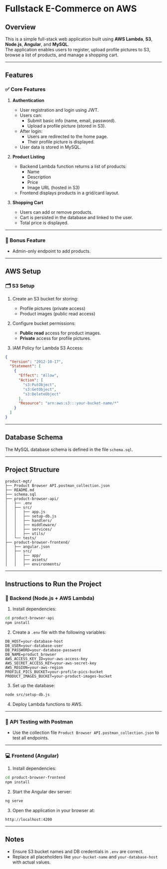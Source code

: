 # Fullstack E-Commerce on AWS

## Overview

This is a simple full-stack web application built using **AWS Lambda**, **S3**, **Node.js**, **Angular**, and **MySQL**.  
The application enables users to register, upload profile pictures to S3, browse a list of products, and manage a shopping cart.

---

## Features

### ✅ Core Features

1. **Authentication**
    - User registration and login using JWT.
    - Users can:
        - Submit basic info (name, email, password).
        - Upload a profile picture (stored in S3).
    - After login:
        - Users are redirected to the home page.
        - Their profile picture is displayed.
    - User data is stored in MySQL.

2. **Product Listing**
    - Backend Lambda function returns a list of products:
        - Name
        - Description
        - Price
        - Image URL (hosted in S3)
    - Frontend displays products in a grid/card layout.

3. **Shopping Cart**
    - Users can add or remove products.
    - Cart is persisted in the database and linked to the user.
    - Total price is displayed.

---

### 🎁 Bonus Feature

- Admin-only endpoint to add products.

---

## AWS Setup

### 🗂️ S3 Setup

1. Create an S3 bucket for storing:
    - Profile pictures (private access)
    - Product images (public read access)

2. Configure bucket permissions:
    - **Public read** access for product images.
    - **Private** access for profile pictures.

3. IAM Policy for Lambda S3 Access:

```json
{
  "Version": "2012-10-17",
  "Statement": [
    {
      "Effect": "Allow",
      "Action": [
        "s3:PutObject",
        "s3:GetObject",
        "s3:DeleteObject"
      ],
      "Resource": "arn:aws:s3:::your-bucket-name/*"
    }
  ]
}
```

---

## Database Schema

The MySQL database schema is defined in the file `schema.sql`.

---

## Project Structure

```
product-mgt/
├── Product Browser API.postman_collection.json
├── README.md
├── schema.sql
├── product-browser-api/
│   ├── .env
│   ├── src/
│   │   ├── app.js
│   │   ├── setup-db.js
│   │   ├── handlers/
│   │   ├── middleware/
│   │   ├── services/
│   │   ├── utils/
│   └── tests/
├── product-browser-frontend/
│   ├── angular.json
│   ├── src/
│   │   ├── app/
│   │   ├── assets/
│   │   ├── environments/
```

---

## Instructions to Run the Project

### 🔧 Backend (Node.js + AWS Lambda)

1. Install dependencies:

```bash
cd product-browser-api
npm install
```

2. Create a `.env` file with the following variables:

```env
DB_HOST=your-database-host
DB_USER=your-database-user
DB_PASSWORD=your-database-password
DB_NAME=product_browser
AWS_ACCESS_KEY_ID=your-aws-access-key
AWS_SECRET_ACCESS_KEY=your-aws-secret-key
AWS_REGION=your-aws-region
PROFILE_PICS_BUCKET=your-profile-pics-bucket
PRODUCT_IMAGES_BUCKET=your-product-images-bucket
```

3. Set up the database:

```bash
node src/setup-db.js
```

4. Deploy Lambda functions to AWS.

---

### 🧪 API Testing with Postman

- Use the collection file `Product Browser API.postman_collection.json` to test all endpoints.

---

### 💻 Frontend (Angular)

1. Install dependencies:

```bash
cd product-browser-frontend
npm install
```

2. Start the Angular dev server:

```bash
ng serve
```

3. Open the application in your browser at:

```
http://localhost:4200
```

---

## Notes

- Ensure S3 bucket names and DB credentials in `.env` are correct.
- Replace all placeholders like `your-bucket-name` and `your-database-host` with actual values.
